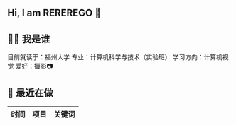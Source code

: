 ## Hi, I am REREREGO 👋

## 🧑‍💻 我是谁
目前就读于：福州大学
专业：计算机科学与技术（实验班）
学习方向：计算机视觉
爱好：摄影📷
## 🚀 最近在做
| 时间 | 项目 | 关键词 |
|---|---|---|
<!--
**REREREGO/REREREGO** is a ✨ _special_ ✨ repository because its `README.md` (this file) appears on your GitHub profile.

Here are some ideas to get you started:

- 🔭 I’m currently working on ...
- 🌱 I’m currently learning ...
- 👯 I’m looking to collaborate on ...
- 🤔 I’m looking for help with ...
- 💬 Ask me about ...
- 📫 How to reach me: ...
- 😄 Pronouns: ...
- ⚡ Fun fact: ...
-->
